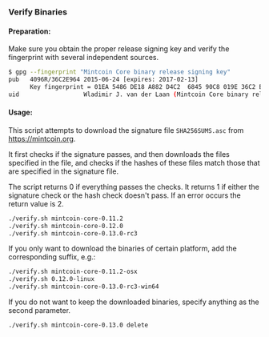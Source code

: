 ### Verify Binaries

#### Preparation:

Make sure you obtain the proper release signing key and verify the fingerprint with several independent sources.

```sh
$ gpg --fingerprint "Mintcoin Core binary release signing key"
pub   4096R/36C2E964 2015-06-24 [expires: 2017-02-13]
      Key fingerprint = 01EA 5486 DE18 A882 D4C2  6845 90C8 019E 36C2 E964
uid                  Wladimir J. van der Laan (Mintcoin Core binary release signing key) <laanwj@gmail.com>
```

#### Usage:

This script attempts to download the signature file `SHA256SUMS.asc` from https://mintcoin.org.

It first checks if the signature passes, and then downloads the files specified in the file, and checks if the hashes of these files match those that are specified in the signature file.

The script returns 0 if everything passes the checks. It returns 1 if either the signature check or the hash check doesn't pass. If an error occurs the return value is 2.


```sh
./verify.sh mintcoin-core-0.11.2
./verify.sh mintcoin-core-0.12.0
./verify.sh mintcoin-core-0.13.0-rc3
```

If you only want to download the binaries of certain platform, add the corresponding suffix, e.g.:

```sh
./verify.sh mintcoin-core-0.11.2-osx
./verify.sh 0.12.0-linux
./verify.sh mintcoin-core-0.13.0-rc3-win64
```

If you do not want to keep the downloaded binaries, specify anything as the second parameter.

```sh
./verify.sh mintcoin-core-0.13.0 delete
```
